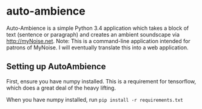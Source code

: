 # auto-ambience
Auto-Ambience is a simple Python 3.4 application which takes a block of text (sentence or paragraph) and creates an ambient soundscape via http://myNoise.net. Note: This is a command-line application intended for patrons of MyNoise. I will eventually translate this into a web application.

## Setting up AutoAmbience
First, ensure you have numpy installed. This is a requirement for tensorflow, which does a great deal of the heavy lifting.

When you have numpy installed, run `pip install -r requirements.txt`
